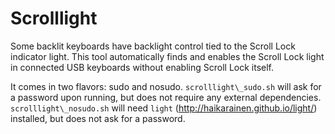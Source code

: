 # Scrolllight

Some backlit keyboards have backlight control tied to the Scroll Lock indicator light. This tool automatically finds and enables the Scroll Lock light in connected USB keyboards without enabling Scroll Lock itself.

It comes in two flavors: sudo and nosudo. `scrolllight\_sudo.sh` will ask for a password upon running, but does not require any external dependencies. `scrolllight\_nosudo.sh` will need `light` (http://haikarainen.github.io/light/) installed, but does not ask for a password.
